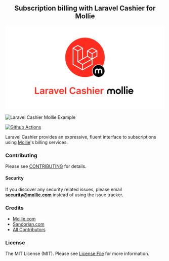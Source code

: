 <h2 align="center">Subscription billing with Laravel Cashier for Mollie
</h2>
<p align="center">
    <img src="./.vuepress/public/assets/pages/laravelcashiermollie.jpg" title="Laravel Cashier Mollie">
</p>
<img src="https://info.mollie.com/hubfs/github/laravel-cashier/editorLaravel.jpg"  title="Laravel Cashier Mollie Example"/>

[![Github Actions](https://github.com/mollie/laravel-cashier-mollie/workflows/tests/badge.svg)](https://github.com/mollie/laravel-cashier-mollie/actions)

Laravel Cashier provides an expressive, fluent interface to subscriptions using [Mollie](https://www.mollie.com)'s billing services.

### Contributing

Please see [CONTRIBUTING](https://github.com/mollie/laravel-cashier-mollie/blob/master/CONTRIBUTING.md) for details.

#### Security

If you discover any security related issues, please email **security@mollie.com** instead of using the issue tracker.

### Credits

- [Mollie.com](https://www.mollie.com)
- [Sandorian.com](https://www.sandorian.com)
- [All Contributors](https://github.com/mollie/laravel-cashier-mollie/contributors)

### License

The MIT License (MIT). Please see [License File](https://github.com/mollie/laravel-cashier-mollie/blob/main/LICENSE.md) for more information.
